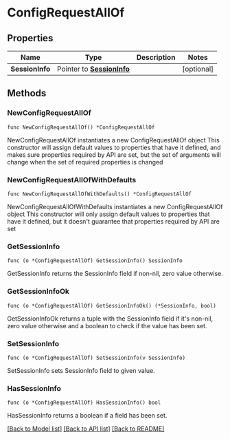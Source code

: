 # ConfigRequestAllOf

## Properties

Name | Type | Description | Notes
------------ | ------------- | ------------- | -------------
**SessionInfo** | Pointer to [**SessionInfo**](SessionInfo.md) |  | [optional] 

## Methods

### NewConfigRequestAllOf

`func NewConfigRequestAllOf() *ConfigRequestAllOf`

NewConfigRequestAllOf instantiates a new ConfigRequestAllOf object
This constructor will assign default values to properties that have it defined,
and makes sure properties required by API are set, but the set of arguments
will change when the set of required properties is changed

### NewConfigRequestAllOfWithDefaults

`func NewConfigRequestAllOfWithDefaults() *ConfigRequestAllOf`

NewConfigRequestAllOfWithDefaults instantiates a new ConfigRequestAllOf object
This constructor will only assign default values to properties that have it defined,
but it doesn't guarantee that properties required by API are set

### GetSessionInfo

`func (o *ConfigRequestAllOf) GetSessionInfo() SessionInfo`

GetSessionInfo returns the SessionInfo field if non-nil, zero value otherwise.

### GetSessionInfoOk

`func (o *ConfigRequestAllOf) GetSessionInfoOk() (*SessionInfo, bool)`

GetSessionInfoOk returns a tuple with the SessionInfo field if it's non-nil, zero value otherwise
and a boolean to check if the value has been set.

### SetSessionInfo

`func (o *ConfigRequestAllOf) SetSessionInfo(v SessionInfo)`

SetSessionInfo sets SessionInfo field to given value.

### HasSessionInfo

`func (o *ConfigRequestAllOf) HasSessionInfo() bool`

HasSessionInfo returns a boolean if a field has been set.


[[Back to Model list]](../README.md#documentation-for-models) [[Back to API list]](../README.md#documentation-for-api-endpoints) [[Back to README]](../README.md)


